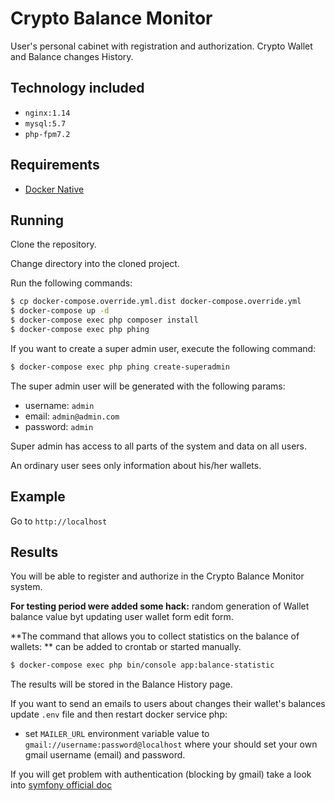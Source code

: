 # Crypto Balance Monitor
User's personal cabinet with registration and authorization.
Crypto Wallet and Balance changes History.

## Technology included

* `nginx:1.14`
* `mysql:5.7`
* `php-fpm7.2`

## Requirements

* [Docker Native](https://www.docker.com/products/overview)

## Running

Clone the repository.

Change directory into the cloned project.

Run the following commands:

```sh
$ cp docker-compose.override.yml.dist docker-compose.override.yml
$ docker-compose up -d
$ docker-compose exec php composer install
$ docker-compose exec php phing
```
If you want to create a super admin user, execute the following command:

```sh
$ docker-compose exec php phing create-superadmin
```

The super admin user will be generated with the following params:
* username: `admin`
* email:    `admin@admin.com`
* password: `admin`

Super admin has access to all parts of the system and data on all users.

An ordinary user sees only information about his/her wallets.


## Example

Go to `http://localhost`

## Results

You will be able to register and authorize in the Crypto Balance Monitor system.

**For testing period were added some hack:**
random generation of Wallet balance value byt updating user wallet form edit form.

**The command that allows you to collect statistics on the balance of wallets: **
can be added to crontab or started manually.

```sh
$ docker-compose exec php bin/console app:balance-statistic
```

The results will be stored in the Balance History page.

If you want to send an emails to users about changes their wallet's balances
update `.env` file and then restart docker service php:

* set `MAILER_URL` environment variable value to `gmail://username:password@localhost`
where your should set your own gmail username (email) and password. 

If you will get problem with authentication (blocking by gmail) 
take a look into [symfony official doc](https://symfony.com/doc/current/email.html#using-gmail-to-send-emails)
